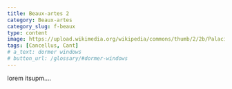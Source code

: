 ```yaml
---
title: Beaux-artes 2
category: Beaux-artes
category_slug: f-beaux
type: content
image: https://upload.wikimedia.org/wikipedia/commons/thumb/2/2b/Palacio_CEC%2C_Bucarest%2C_Ruman%C3%ADa%2C_2016-05-29%2C_DD_91-93_HDR.jpg/1280px-Palacio_CEC%2C_Bucarest%2C_Ruman%C3%ADa%2C_2016-05-29%2C_DD_91-93_HDR.jpg
tags: [Cancellus, Cant]
# a_text: dormer windows
# button_url: /glossary/#dormer-windows
---
```


lorem itsupm....
